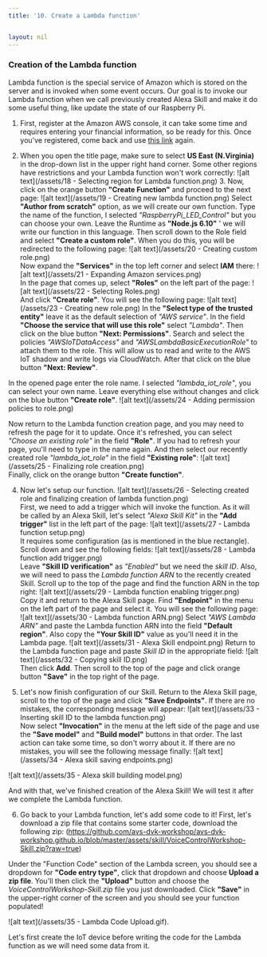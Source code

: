 ```yaml
---
title: '10. Create a Lambda function'


layout: nil
---
```


### Creation of the Lambda function

Lambda function is the special service of Amazon which is stored on the server and is invoked when some event occurs. Our goal is to invoke our Lambda function when we call previously created Alexa Skill and make it do some useful thing, like update the state of our Raspberry Pi.

1.	First, register at the Amazon AWS console, it can take some time and requires entering your financial information, so be ready for this.  Once you've registered, come back and use [this link](https://console.aws.amazon.com/lambda) again. 

2.	When you open the title page, make sure to select **US East (N.Virginia)** in the drop-down list in the upper right hand corner. Some other regions have restrictions and your Lambda function won't work correctly:
![alt text](/assets/18 - Selecting region for Lambda function.png)  3.	Now, click on the orange button **"Create Function"** and proceed to the next page:
![alt text](/assets/19 - Creating new lambda function.png) 
Select **"Author from scratch"** option, as we will create our own function. Type the name of the function, I selected *"RaspberryPi_LED_Control"* but you can choose your own. Leave the Runtime as **"Node.js 6.10"** ' we will write our function in this language. Then scroll down to the Role field and select **"Create a custom role"**. When you do this, you will be redirected to the following page:
![alt text](/assets/20 - Creating custom role.png)  
Now expand the **"Services"** in the top left corner and select **IAM** there:
![alt text](/assets/21 - Expanding Amazon services.png)  
In the page that comes up, select **"Roles"** on the left part of the page:
![alt text](/assets/22 - Selecting Roles.png)  
And click **"Create role"**. You will see the following page:
![alt text](/assets/23 - Creating new role.png) 
In the **"Select type of the trusted entity"** leave it as the default selection of *"AWS service"*. In the field **"Choose the service that will use this role"** select *"Lambda"*. Then click on the blue button **"Next: Permissions"**. Search and select the policies *"AWSIoTDataAccess"* and *"AWSLambdaBasicExecutionRole"* to attach them to the role. This will allow us to read and write to the AWS IoT shadow and write logs via CloudWatch. After that click on the blue button **"Next: Review"**.

In the opened page enter the role name. I selected *"lambda_iot_role"*, you can select your own name. Leave everything else without changes and click on the blue button **"Create role"**.
![alt text](/assets/24 - Adding permission policies to role.png)   

Now return to the Lambda function creation page, and you may need to refresh the page for it to update. Once it's refreshed, you can select *"Choose an existing role"* in the field **"Role"**. If you had to refresh your page, you'll need to type in the name again. And then select our recently created role *"lambda_iot_role"* in the field **"Existing role"**:
![alt text](/assets/25 - Finalizing role creation.png)    
Finally, click on the orange button **"Create function"**.

4.	Now let's setup our function. 
![alt text](/assets/26 - Selecting created role and finalizing creation of lambda function.png)    
First, we need to add a trigger which will invoke the function. As it will be called by an Alexa Skill, let's select *"Alexa Skill Kit"* in the **"Add trigger"** list in the left part of the page:
![alt text](/assets/27 - Lambda function setup.png)    
It requires some configuration (as is mentioned in the blue rectangle). Scroll down and see the following fields:
![alt text](/assets/28 - Lambda function add trigger.png)  
Leave **"Skill ID verification"** as *"Enabled"* but we need the *skill ID*. Also, we will need to pass the *Lambda function ARN* to the recently created Skill. Scroll up to the top of the page and find the function ARN in the top right:
![alt text](/assets/29 - Lambda function enabling trigger.png)   
Copy it and return to the Alexa Skill page. Find **"Endpoint"** in the menu on the left part of the page and select it. You will see the following page:
![alt text](/assets/30 - Lambda function ARN.png) 
Select *"AWS Lambda ARN"* and paste the Lambda function ARN into the field **"Default region"**. Also copy the **"Your Skill ID"** value as you'll need it in the Lambda page. 
![alt text](/assets/31 - Alexa Skill endpoint.png) 
Return to the Lambda function page and paste *Skill ID* in the appropriate field:
![alt text](/assets/32 - Copying skill ID.png)    
Then click **Add**. Then scroll to the top of the page and click orange button **"Save"** in the top right of the page. 

5.	Let's now finish configuration of our Skill. Return to the Alexa Skill page, scroll to the top of the page and click **"Save Endpoints"**. If there are no mistakes, the corresponding message will appear:
![alt text](/assets/33 - Inserting skill ID to the lambda function.png)   
Now select **"Invocation"** in the menu at the left side of the page and use the **"Save model"** and **"Build model"** buttons in that order. The last action can take some time, so don't worry about it. If there are no mistakes, you will see the following message finally: 
![alt text](/assets/34 - Alexa skill saving endpoints.png) 

![alt text](/assets/35 - Alexa skill building model.png) 

And with that, we've finished creation of the Alexa Skill! We will test it after we complete the Lambda function. 

6. Go back to your Lambda function, let's add some code to it! First, let's download a zip file that contains some starter code, download the following zip: (https://github.com/avs-dvk-workshop/avs-dvk-workshop.github.io/blob/master/assets/skill/VoiceControlWorkshop-Skill.zip?raw=true)

Under the "Function Code" section of the Lambda screen, you should see a dropdown for **"Code entry type"**, click that dropdown and choose **Upload a zip file**. You'll then click the **"Upload"** button and choose the *VoiceControlWorkshop-Skill.zip* file you just downloaded. Click **"Save"** in the upper-right corner of the screen and you should see your function populated!

![alt text](/assets/35 - Lambda Code Upload.gif). 

Let's first create the IoT device before writing the code for the Lambda function as we will need some data from it.




